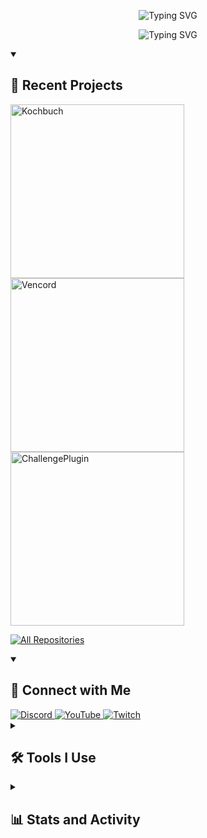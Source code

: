 <p align="center">
    <img src="https://readme-typing-svg.demolab.com?font=Fira+Code&size=16&duration=1&pause=1000&color=00C853&center=true&width=435&lines=Leon+Marcel+Rabe+%7C+Leon_lp9" alt="Typing SVG">
</p>

<p align="center">
    <img src="https://readme-typing-svg.demolab.com?font=Fira+Code&pause=1000&color=00C853&width=435&lines=Hello!+I+am+Leon,+a+tech+enthusiast!;Software+developer+%26+problem+solver;Welcome+to+my+GitHub+profile!;Feel+free+to+look+around!" alt="Typing SVG">
</p>

<details open> 
    <summary><h2>🌟 Recent Projects</h2></summary>
    <a href="https://github.com/Leonlp9/Kochbuch">
       <img width="278" src="https://denvercoder1-github-readme-stats.vercel.app/api/pin/?username=Leonlp9&repo=Kochbuch&theme=react&bg_color=1F222E&title_color=00C853&hide_border=true&icon_color=8BC34A&show_icons=false" alt="Kochbuch">
    </a>
    <a href="https://github.com/Leonlp9/Vencord">
       <img width="278" src="https://denvercoder1-github-readme-stats.vercel.app/api/pin/?username=Leonlp9&repo=Vencord&theme=react&bg_color=1F222E&title_color=00C853&hide_border=true&icon_color=8BC34A&show_icons=false" alt="Vencord">
    </a>
    <a href="https://github.com/Leonlp9/ChallengePlugin">
       <img width="278" src="https://denvercoder1-github-readme-stats.vercel.app/api/pin/?username=Leonlp9&repo=ChallengePlugin&theme=react&bg_color=1F222E&title_color=00C853&hide_border=true&icon_color=8BC34A&show_icons=false" alt="ChallengePlugin">
    </a>

<a href="https://github.com/Leonlp9?tab=repositories&sort=stargazers"><img alt="All Repositories" title="All Repositories" src="https://custom-icon-badges.demolab.com/badge/-Click%20Here%20For%20All%20My%20Repos-1F222E?style=for-the-badge&logoColor=white&logo=repo"/></a>
</details>

<details open> 
    <summary><h2>🤝 Connect with Me</h2></summary>
    <a href="https://discordapp.com/users/480290233032769536">
        <img alt="Discord" src="https://img.shields.io/badge/Discord-5865F2.svg?logo=discord&logoColor=white&style=for-the-badge"/>
    </a>
    <a href="https://www.youtube.com/@Leon_lp9">
        <img alt="YouTube" src="https://img.shields.io/badge/YouTube-FF0000.svg?logo=youtube&logoColor=white&style=for-the-badge"/>
    </a>
    <a href="https://www.twitch.tv/leon_lp9">
        <img alt="Twitch" src="https://img.shields.io/badge/Twitch-9146FF.svg?logo=twitch&logoColor=white&style=for-the-badge"/>
    </a>
</details>

<details>
    <summary><h2>🛠️ Tools I Use</h2></summary>
        <h3>👨‍💻 Programming and Markup Languages</h3>
        <p>
            <a href="#"><img alt="C#" src="https://img.shields.io/badge/-C%23-239120?logo=c-sharp&logoColor=white"></a>
            <a href="#"><img alt="Java" src="https://img.shields.io/badge/-Java-007396?logo=java&logoColor=white"></a>
            <a href="#"><img alt="JavaScript" src="https://img.shields.io/badge/-JavaScript-F7DF1E?logo=javascript&logoColor=black"></a>
            <a href="#"><img alt="Python" src="https://img.shields.io/badge/-Python-3776AB?logo=python&logoColor=white"></a>
            <a href="#"><img alt="TypeScript" src="https://img.shields.io/badge/-TypeScript-3178C6?logo=typescript&logoColor=white"></a>
            <a href="#"><img alt="HTML5" src="https://img.shields.io/badge/-HTML5-E34F26?logo=html5&logoColor=white"></a>
            <a href="#"><img alt="CSS3" src="https://img.shields.io/badge/-CSS3-1572B6?logo=css3&logoColor=white"></a>
            <a href="#"><img alt="PHP" src="https://img.shields.io/badge/-PHP-777BB4?logo=php&logoColor=white"></a>
            <a href="#"><img alt="SQL" src="https://img.shields.io/badge/-SQL-4479A1?logo=postgresql&logoColor=white"></a>
            <a href="#"><img alt="Markdown" src="https://img.shields.io/badge/-Markdown-000000?logo=markdown&logoColor=white"></a>
            <a href="#"><img alt="JSON" src="https://img.shields.io/badge/-JSON-5E5C5C?logo=json&logoColor=white"></a>
            <a href="#"><img alt="XML" src="https://img.shields.io/badge/-XML-8A2BE2?logo=xml&logoColor=white"></a>
        </p>
        <h3>🧰 Frameworks and Libraries</h3>
        <p>
            <a href="#"><img alt="Arduino" src="https://img.shields.io/badge/-Arduino-00979D?logo=Arduino&logoColor=white"></a>
            <a href="#"><img alt="Bootstrap" src="https://img.shields.io/badge/-Bootstrap-7952B3?logo=bootstrap&logoColor=white"></a>
            <a href="#"><img alt="Node.js" src="https://img.shields.io/badge/-Node.js-339933?logo=node.js&logoColor=white"></a>
            <a href="#"><img alt="Node-RED" src="https://img.shields.io/badge/-Node--RED-8F0000?logo=nodered&logoColor=white"></a>
        </p>
        <h3>🗄️ Databases and Cloud Hosting</h3>
        <p>
            <a href="#"><img alt="GitHub Pages" src="https://img.shields.io/badge/GitHub%20Pages-327FC7.svg?logo=github&logoColor=white"></a>
            <a href="#"><img alt="MySQL" src="https://img.shields.io/badge/MySQL-00f.svg?logo=mysql&logoColor=white"></a>
            <a href="#"><img alt="Linux" src="https://img.shields.io/badge/Linux-FCC624?logo=linux&logoColor=black"></a>
        </p>
        <h3>💻 Software and Tools</h3>
        <p>
            <a href="#"><img alt="IntelliJ IDEA" src="https://img.shields.io/badge/IntelliJ%20IDEA-DD7A2A.svg?logo=intellij-idea&logoColor=white"></a>
            <a href="#"><img alt="PhpStorm" src="https://img.shields.io/badge/PhpStorm-C43DFF.svg?logo=phpstorm&logoColor=white"></a>
            <a href="#"><img alt="PyCharm" src="https://img.shields.io/badge/PyCharm-2DFF88.svg?logo=pycharm&logoColor=white"></a>
            <a href="#"><img alt="Rider" src="https://img.shields.io/badge/Rider-C66E5C.svg?logo=rider&logoColor=white"></a>
            <a href="#"><img alt="Visual Studio Code" src="https://img.shields.io/badge/Visual%20Studio%20Code-007ACC.svg?logo=visual-studio-code&logoColor=white"></a>
            <a href="#"><img alt="Discord" src="https://img.shields.io/badge/-Discord-5865F2.svg?logo=discord&logoColor=white"></a>
            <a href="#"><img alt="Git" src="https://img.shields.io/badge/Git-F05033.svg?logo=git&logoColor=white"></a>
            <a href="#"><img alt="GitHub" src="https://img.shields.io/badge/GitHub-181717.svg?logo=github&logoColor=white"></a>
        </p>
</details>

<details> 
  <summary><h2>📊 Stats and Activity</h2></summary>

<h3>🔥 Streak Stats</h3>
<p>
    <a href="https://github.com/DenverCoder1/github-readme-streak-stats">
        <img title="🔥 Get streak stats for your profile at git.io/streak-stats" alt="Leon_lp9's streak" src="https://github-readme-streak-stats-eight.vercel.app/?user=Leonlp9&theme=monokai-metallian&hide_border=true&short_numbers=true&ring=00C853&fire=FFD700&currStreakNum=FFD700&sideNums=FFFFFF&currStreakLabel=00C853&sideLabels=00C853" />
    </a>
</p>

<h3>💻 GitHub Profile Stats</h3>

<a href="https://github.com/anuraghazra/github-readme-stats"><img alt="Leon_lp9's Github Stats" src="https://denvercoder1-github-readme-stats.vercel.app/api/?username=Leonlp9&show_icons=true&include_all_commits=true&count_private=true&theme=react&hide_border=true&bg_color=1F222E&title_color=00C853&icon_color=8BC34A" height="192px"/></a>
<a href="https://github.com/anuraghazra/github-readme-stats"><img alt="Leon_lp9's Top Languages" src="https://denvercoder1-github-readme-stats.vercel.app/api/top-langs/?username=Leonlp9&langs_count=8&layout=compact&theme=react&hide_border=true&bg_color=1F222E&title_color=00C853&icon_color=8BC34A&hide=Jupyter%20Notebook,Roff" height="192px"/></a>
<br/>

<b>Note:</b> Top languages is only a metric of the languages my public code consists of and doesn't reflect experience or skill level.

<a href="https://github.com/ashutosh00710/github-readme-activity-graph"><img alt="Leon_lp9's Activity Graph" src="https://github-readme-activity-graph.vercel.app/graph/?username=Leonlp9&bg_color=1F222E&color=8BC34A&line=00C853&point=FFFFFF&hide_border=true" /></a>
</details>
